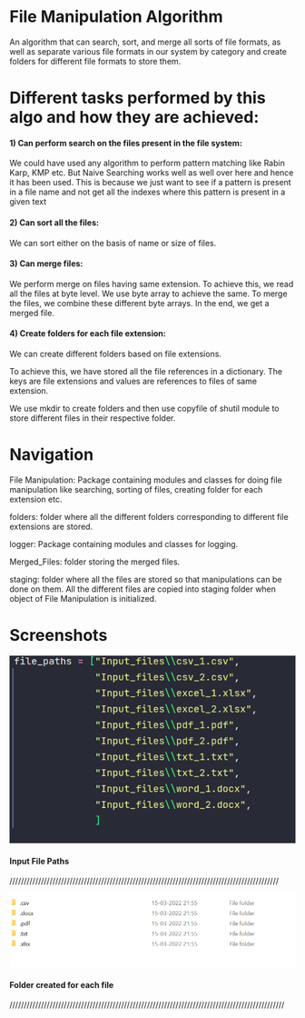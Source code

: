 
# File Manipulation Algorithm


An algorithm that can search, sort, and merge all sorts of file formats, as well as separate various file formats in our system by category and create folders for different file formats to store them.

# Different tasks performed by this algo and how they are achieved:

#### 1) Can perform search on the files present in the file system:
We could have used any algorithm to perform pattern matching like Rabin Karp, KMP etc.
But Naive Searching works well as well over here and hence it has been used.
This is because we just want to see if a pattern is present in a file name and not get all the indexes
where this pattern is present in a given text

#### 2) Can sort all the files:

We can sort either on the basis of name or size of files.

#### 3) Can merge files:

We perform merge on files having same extension. 
To achieve this, we read all the files at byte level. We use byte array to achieve the same.
To merge the files, we combine these different byte arrays. In the end, we get a merged file.

#### 4) Create folders for each file extension:

We can create different folders based on file extensions. 

To achieve this, we have stored all the file references in a dictionary.
The keys are file extensions and values are references to files of same extension.

We use mkdir to create folders and then use copyfile of shutil module to store different files in their respective folder.


# Navigation

File Manipulation: Package containing modules and classes for doing file manipulation like searching, sorting of files, creating folder for each extension etc.


folders: folder where all the different folders corresponding to different file extensions are stored.


logger: Package containing modules and classes for logging.


Merged_Files: folder storing the merged files.


staging: folder where all the files are stored so that manipulations can be done on them.
All the different files are copied into staging folder when object of File Manipulation is initialized.

# Screenshots



![App Screenshot](Screenshots/input_files.PNG)

#### Input File Paths

//////////////////////////////////////////////////////////////////////////////////////////////


![App Screenshot](Screenshots/folder_created_for_each_data_type.PNG)

#### Folder created for each file

////////////////////////////////////////////////////////////////////////////////////////////////


